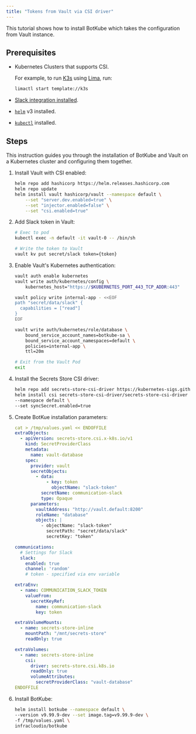 ```yaml
---
title: "Tokens from Vault via CSI driver"
---
```


This tutorial shows how to install BotKube which takes the configuration from Vault instance.

## Prerequisites

- Kubernetes Clusters that supports CSI.

    For example, to run [K3s](https://k3s.io/) using [Lima](https://github.com/lima-vm/lima), run:
    ```bash
    limactl start template://k3s
    ```

- [Slack integration installed](http://localhost:1313/installation/slack/#install-botkube-slack-app-to-your-slack-workspace).
- [`helm`](https://helm.sh/docs/intro/install/) v3 installed.
- [`kubectl`](https://kubernetes.io/docs/tasks/tools/#kubectl) installed.


## Steps

This instruction guides you through the installation of BotKube and Vault on a Kubernetes cluster and configuring them together.

1. Install Vault with CSI enabled:
    ```bash
    helm repo add hashicorp https://helm.releases.hashicorp.com
    helm repo update
    helm install vault hashicorp/vault --namespace default \
        --set "server.dev.enabled=true" \
        --set "injector.enabled=false" \
        --set "csi.enabled=true"
    ```

2. Add Slack token in Vault:
    ```bash
    # Exec to pod
    kubectl exec -n default -it vault-0 -- /bin/sh
    ```
    ```bash
    # Write the token to Vault
    vault kv put secret/slack token={token}
    ```

3. Enable Vault's Kubernetes authentication:
    ```bash
    vault auth enable kubernetes
    vault write auth/kubernetes/config \
        kubernetes_host="https://$KUBERNETES_PORT_443_TCP_ADDR:443"
    ```
    ```bash
    vault policy write internal-app - <<EOF
    path "secret/data/slack" {
      capabilities = ["read"]
    }
    EOF
    ```
    ```bash
    vault write auth/kubernetes/role/database \
        bound_service_account_names=botkube-sa \
        bound_service_account_namespaces=default \
        policies=internal-app \
        ttl=20m
    ```
    ```bash
    # Exit from the Vault Pod
    exit
    ```

4. Install the Secrets Store CSI driver:
    ```bash
    helm repo add secrets-store-csi-driver https://kubernetes-sigs.github.io/secrets-store-csi-driver/charts
    helm install csi secrets-store-csi-driver/secrets-store-csi-driver \
    --namespace default \
    --set syncSecret.enabled=true
    ```

5. Create BotKue installation parameters:
    ```yaml
    cat > /tmp/values.yaml << ENDOFFILE
    extraObjects:
      - apiVersion: secrets-store.csi.x-k8s.io/v1
        kind: SecretProviderClass
        metadata:
          name: vault-database
        spec:
          provider: vault
          secretObjects:
            - data:
                - key: token
                  objectName: "slack-token"
              secretName: communication-slack
              type: Opaque
          parameters:
            vaultAddress: "http://vault.default:8200"
            roleName: "database"
            objects: |
              - objectName: "slack-token"
                secretPath: "secret/data/slack"
                secretKey: "token"

    communications:
      # Settings for Slack
      slack:
        enabled: true
        channel: 'random'
        # token - specified via env variable

    extraEnv:
      - name: COMMUNICATION_SLACK_TOKEN
        valueFrom:
          secretKeyRef:
            name: communication-slack
            key: token

    extraVolumeMounts:
      - name: secrets-store-inline
        mountPath: "/mnt/secrets-store"
        readOnly: true

    extraVolumes:
      - name: secrets-store-inline
        csi:
          driver: secrets-store.csi.k8s.io
          readOnly: true
          volumeAttributes:
            secretProviderClass: "vault-database"
    ENDOFFILE
    ```

6. Install BotKube:
    <!--- TODO(https://github.com/infracloudio/botkube/issues/595): replace the version with v0.13.0 once released -->
    ```bash
    helm install botkube --namespace default \
    --version v9.99.9-dev --set image.tag=v9.99.9-dev \
    -f /tmp/values.yaml \
    infracloudio/botkube
    ```

